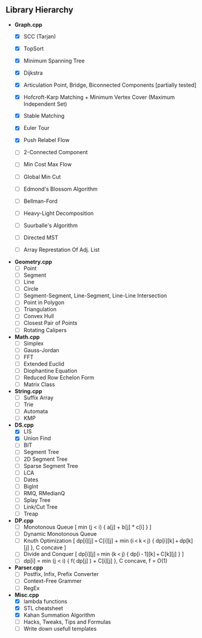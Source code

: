 Library Hierarchy
-----------------

  - **Graph.cpp**
    - [x] SCC (Tarjan)
    - [x] TopSort
    - [x] Minimum Spanning Tree
    - [x] Dijkstra
    - [x] Articulation Point, Bridge, Biconnected Components [partially tested]
    - [x] Hofcroft-Karp Matching + Minimum Vertex Cover (Maximum Independent Set)
    - [x] Stable Matching
    - [x] Euler Tour
    - [x] Push Relabel Flow
    - [ ] 2-Connected Component
    - [ ] Min Cost Max Flow
    - [ ] Global Min Cut
    - [ ] Edmond's Blossom Algorithm
    - [ ] Bellman-Ford
    - [ ] Heavy-Light Decomposition
    - [ ] Suurballe's Algorithm
    - [ ] Directed MST
    - [ ] Array Represtation Of Adj. List


  - **Geometry.cpp**
    - [ ] Point
    - [ ] Segment
    - [ ] Line
    - [ ] Circle
    - [ ] Segment-Segment, Line-Segment, Line-Line Intersection
    - [ ] Point in Polygon
    - [ ] Triangulation
    - [ ] Convex Hull
    - [ ] Closest Pair of Points
    - [ ] Rotating Calipers
    
  - **Math.cpp**
    - [ ] Simplex
    - [ ] Gauss-Jordan
    - [ ] FFT
    - [ ] Extended Euclid
    - [ ] Diophantine Equation
    - [ ] Reduced Row Echelon Form
    - [ ] Matrix Class
    
  - **String.cpp**
    - [ ] Suffix Array
    - [ ] Trie
    - [ ] Automata
    - [ ] KMP
    
  - **DS.cpp**
    - [x] LIS <templatize>
    - [x] Union Find
    - [ ] BIT
    - [ ] Segment Tree
    - [ ] 2D Segment Tree
    - [ ] Sparse Segment Tree
    - [ ] LCA
    - [ ] Dates
    - [ ] BigInt
    - [ ] RMQ, RMedianQ
    - [ ] Splay Tree
    - [ ] Link/Cut Tree
    - [ ] Treap

  - **DP.cpp**
    - [ ] Monotonous Queue [ min (j < i) { a[j] + b[j] * c[i] } ]
    - [ ] Dynamic Monotonous Queue
    - [ ] Knuth Optimization [ dp[i][j] = C[i][j] + min (i < k < j) { dp[i][k] + dp[k][j] }, C concave ]
    - [ ] Divide and Conquer [ dp[i][j] = min (k < j) { dp[i - 1][k] + C[k][j] } ]
    - [ ] dp[i] = min (j < i) { f( dp[j] ) + C[i][j] }, C concave, f = O(1)

  - **Parser.cpp**
    - [ ] Postfix, Infix, Prefix Converter
    - [ ] Context-Free Grammer
    - [ ] RegEx
    
  - **Misc.cpp**
    - [x] lambda functions
    - [x] STL cheatsheet
    - [x] Kahan Summation Algorithm
    - [ ] Hacks, Tweaks, Tips and Formulas
    - [ ] Write down usefull templates
